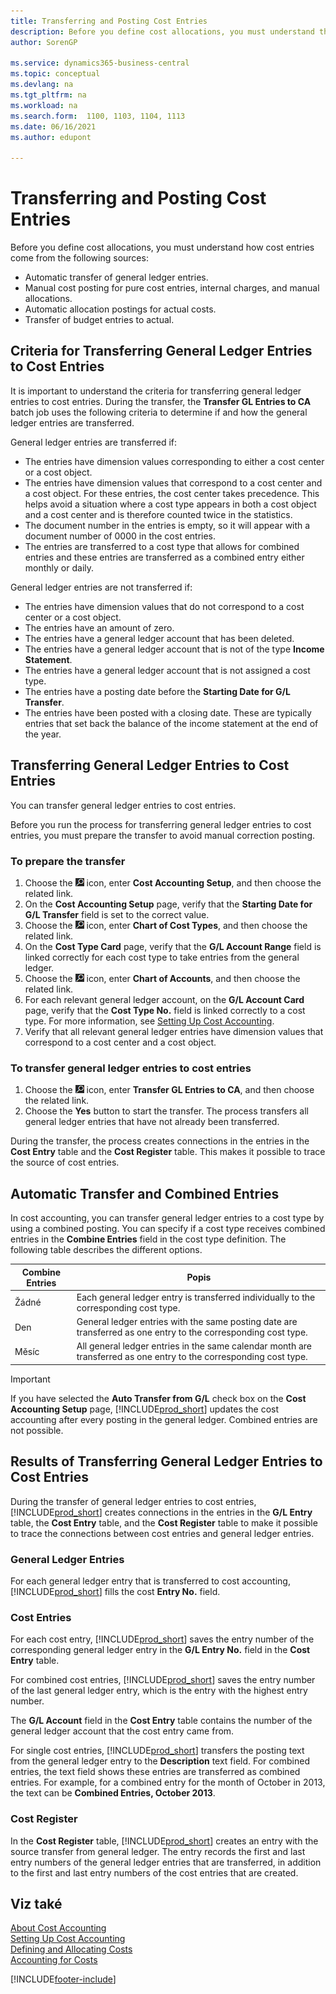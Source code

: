 ```yaml
---
title: Transferring and Posting Cost Entries
description: Before you define cost allocations, you must understand the various sources that cost entries come from.
author: SorenGP

ms.service: dynamics365-business-central
ms.topic: conceptual
ms.devlang: na
ms.tgt_pltfrm: na
ms.workload: na
ms.search.form:  1100, 1103, 1104, 1113
ms.date: 06/16/2021
ms.author: edupont

---
```

# Transferring and Posting Cost Entries

Before you define cost allocations, you must understand how cost entries come from the following sources:

- Automatic transfer of general ledger entries.
- Manual cost posting for pure cost entries, internal charges, and manual allocations.
- Automatic allocation postings for actual costs.
- Transfer of budget entries to actual.

## Criteria for Transferring General Ledger Entries to Cost Entries
It is important to understand the criteria for transferring general ledger entries to cost entries. During the transfer, the **Transfer GL Entries to CA** batch job uses the following criteria to determine if and how the general ledger entries are transferred.

General ledger entries are transferred if:

- The entries have dimension values corresponding to either a cost center or a cost object.
- The entries have dimension values that correspond to a cost center and a cost object. For these entries, the cost center takes precedence. This helps avoid a situation where a cost type appears in both a cost object and a cost center and is therefore counted twice in the statistics.
- The document number in the entries is empty, so it will appear with a document number of 0000 in the cost entries.
- The entries are transferred to a cost type that allows for combined entries and these entries are transferred as a combined entry either monthly or daily.

General ledger entries are not transferred if:

- The entries have dimension values that do not correspond to a cost center or a cost object.
- The entries have an amount of zero.
- The entries have a general ledger account that has been deleted.
- The entries have a general ledger account that is not of the type **Income Statement**.
- The entries have a general ledger account that is not assigned a cost type.
- The entries have a posting date before the **Starting Date for G/L Transfer**.
- The entries have been posted with a closing date. These are typically entries that set back the balance of the income statement at the end of the year.

## Transferring General Ledger Entries to Cost Entries
You can transfer general ledger entries to cost entries.

Before you run the process for transferring general ledger entries to cost entries, you must prepare the transfer to avoid manual correction posting.

### To prepare the transfer

1. Choose the ![Lightbulb that opens the Tell Me feature.](media/ui-search/search_small.png "Tell me what you want to do") icon, enter **Cost Accounting Setup**, and then choose the related link.
2. On the **Cost Accounting Setup** page, verify that the **Starting Date for G/L Transfer** field is set to the correct value.
3. Choose the ![Lightbulb that opens the Tell Me feature.](media/ui-search/search_small.png "Tell me what you want to do") icon, enter **Chart of Cost Types**, and then choose the related link.
4. On the **Cost Type Card** page, verify that the **G/L Account Range** field is linked correctly for each cost type to take entries from the general ledger.
5. Choose the ![Lightbulb that opens the Tell Me feature.](media/ui-search/search_small.png "Tell me what you want to do") icon, enter **Chart of Accounts**, and then choose the related link.
6. For each relevant general ledger account, on the **G/L Account Card** page, verify that the **Cost Type No.** field is linked correctly to a cost type. For more information, see [Setting Up Cost Accounting](finance-set-up-cost-accounting.md).
7. Verify that all relevant general ledger entries have dimension values that correspond to a cost center and a cost object.

### To transfer general ledger entries to cost entries
1. Choose the ![Lightbulb that opens the Tell Me feature.](media/ui-search/search_small.png "Tell me what you want to do") icon, enter **Transfer GL Entries to CA**, and then choose the related link.
2. Choose the **Yes** button to start the transfer. The process transfers all general ledger entries that have not already been transferred.

During the transfer, the process creates connections in the entries in the **Cost Entry** table and the **Cost Register** table. This makes it possible to trace the source of cost entries.

## Automatic Transfer and Combined Entries
In cost accounting, you can transfer general ledger entries to a cost type by using a combined posting. You can specify if a cost type receives combined entries in the **Combine Entries** field in the cost type definition. The following table describes the different options.

| Combine Entries | Popis |
|---------------------|-----------------|  
| Žádné | Each general ledger entry is transferred individually to the corresponding cost type. |
| Den | General ledger entries with the same posting date are transferred as one entry to the corresponding cost type. |
| Měsíc | All general ledger entries in the same calendar month are transferred as one entry to the corresponding cost type. |

> [!IMPORTANT]  
> If you have selected the **Auto Transfer from G/L** check box on the **Cost Accounting Setup** page, [!INCLUDE[prod_short](includes/prod_short.md)] updates the cost accounting after every posting in the general ledger. Combined entries are not possible.

## Results of Transferring General Ledger Entries to Cost Entries
During the transfer of general ledger entries to cost entries, [!INCLUDE[prod_short](includes/prod_short.md)] creates connections in the entries in the **G/L Entry** table, the **Cost Entry** table, and the **Cost Register** table to make it possible to trace the connections between cost entries and general ledger entries.

### General Ledger Entries
For each general ledger entry that is transferred to cost accounting, [!INCLUDE[prod_short](includes/prod_short.md)] fills the cost **Entry No.** field.

### Cost Entries
For each cost entry, [!INCLUDE[prod_short](includes/prod_short.md)] saves the entry number of the corresponding general ledger entry in the **G/L Entry No.** field in the **Cost Entry** table.

For combined cost entries, [!INCLUDE[prod_short](includes/prod_short.md)] saves the entry number of the last general ledger entry, which is the entry with the highest entry number.

The **G/L Account** field in the **Cost Entry** table contains the number of the general ledger account that the cost entry came from.

For single cost entries, [!INCLUDE[prod_short](includes/prod_short.md)] transfers the posting text from the general ledger entry to the **Description** text field. For combined entries, the text field shows these entries are transferred as combined entries. For example, for a combined entry for the month of October in 2013, the text can be **Combined Entries, October 2013**.

### Cost Register
In the **Cost Register** table, [!INCLUDE[prod_short](includes/prod_short.md)] creates an entry with the source transfer from general ledger. The entry records the first and last entry numbers of the general ledger entries that are transferred, in addition to the first and last entry numbers of the cost entries that are created.

## Viz také
[About Cost Accounting](finance-about-cost-accounting.md)   
[Setting Up Cost Accounting](finance-set-up-cost-accounting.md)   
[Defining and Allocating Costs](finance-define-and-allocate-costs.md)   
[Accounting for Costs](finance-manage-cost-accounting.md)


[!INCLUDE[footer-include](includes/footer-banner.md)]